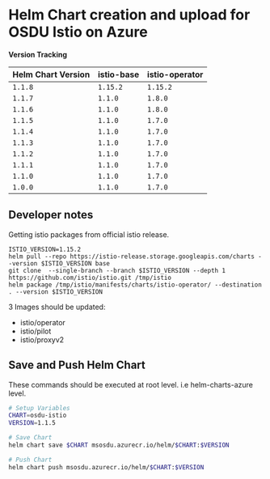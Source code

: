 # Helm Chart creation and upload for OSDU Istio on Azure

__Version Tracking__

| Helm Chart Version | istio-base   | istio-operator  |
| ------------------ | ------------ | --------------- |
| `1.1.8`            | `1.15.2`     | `1.15.2`        |
| `1.1.7`            | `1.1.0`      | `1.8.0`         |
| `1.1.6`            | `1.1.0`      | `1.8.0`         |
| `1.1.5`            | `1.1.0`      | `1.7.0`         |
| `1.1.4`            | `1.1.0`      | `1.7.0`         |
| `1.1.3`            | `1.1.0`      | `1.7.0`         |
| `1.1.2`            | `1.1.0`      | `1.7.0`         |
| `1.1.1`            | `1.1.0`      | `1.7.0`         |
| `1.1.0`            | `1.1.0`      | `1.7.0`         |
| `1.0.0`            | `1.1.0`      | `1.7.0`         |

## Developer notes

Getting istio packages from official istio release.

```shell
ISTIO_VERSION=1.15.2
helm pull --repo https://istio-release.storage.googleapis.com/charts --version $ISTIO_VERSION base
git clone  --single-branch --branch $ISTIO_VERSION --depth 1 https://github.com/istio/istio.git /tmp/istio
helm package /tmp/istio/manifests/charts/istio-operator/ --destination . --version $ISTIO_VERSION
```

3 Images should be updated:

* istio/operator
* istio/pilot
* istio/proxyv2

## Save and Push Helm Chart

These commands should be executed at root level. i.e helm-charts-azure level.

```bash
# Setup Variables
CHART=osdu-istio
VERSION=1.1.5

# Save Chart
helm chart save $CHART msosdu.azurecr.io/helm/$CHART:$VERSION

# Push Chart
helm chart push msosdu.azurecr.io/helm/$CHART:$VERSION
```
